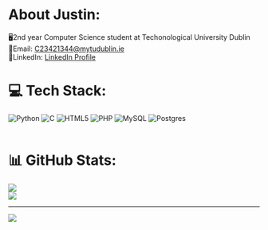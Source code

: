 
#  About Justin:
🖥️2nd year Computer Science student at Techonological University Dublin <br>
📧Email: C23421344@mytudublin.ie <br>
💼LinkedIn: [LinkedIn Profile](https://www.linkedin.com/in/justin-mcgarr-8a277b32b/)

# 💻 Tech Stack:

![Python](https://img.shields.io/badge/python-3670A0?style=for-the-badge&logo=python&logoColor=ffdd54) ![C](https://img.shields.io/badge/c-%2300599C.svg?style=for-the-badge&logo=c&logoColor=white) ![HTML5](https://img.shields.io/badge/html5-%23E34F26.svg?style=for-the-badge&logo=html5&logoColor=white) ![PHP](https://img.shields.io/badge/php-%23777BB4.svg?style=for-the-badge&logo=php&logoColor=white) ![MySQL](https://img.shields.io/badge/mysql-4479A1.svg?style=for-the-badge&logo=mysql&logoColor=white) ![Postgres](https://img.shields.io/badge/postgres-%23316192.svg?style=for-the-badge&logo=postgresql&logoColor=white)
<br /><br /> 

# 📊 GitHub Stats:
![](https://github-readme-stats.vercel.app/api?username=Jooj9898&theme=dark&hide_border=false&include_all_commits=false&count_private=false)<br/>
![](https://github-readme-stats.vercel.app/api/top-langs/?username=Jooj9898&theme=dark&hide_border=false&include_all_commits=false&count_private=true&layout=compact&token=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&cache_seconds=1800)


---
[![](https://visitcount.itsvg.in/api?id=Jooj9898&icon=0&color=0)](https://visitcount.itsvg.in)


